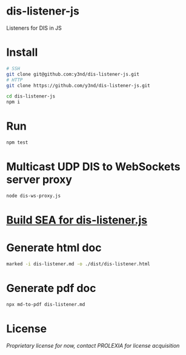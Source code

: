 # dis-listener-js
Listeners for DIS in JS

# Install
```bash
# SSH
git clone git@github.com:y3nd/dis-listener-js.git
# HTTP
git clone https://github.com/y3nd/dis-listener-js.git

cd dis-listener-js
npm i
```

# Run
```bash
npm test
```

# Multicast UDP DIS to WebSockets server proxy
```bash
node dis-ws-proxy.js
```

# [Build SEA for dis-listener.js](./dis-listener.md)

# Generate html doc
```sh
marked -i dis-listener.md -o ./dist/dis-listener.html
```

# Generate pdf doc
```sh
npx md-to-pdf dis-listener.md
```

# License
*Proprietary license for now, contact PROLEXIA for license acquisition*